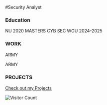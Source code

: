 #Security Analyst

### Education 
NU 2020
MASTERS CYB SEC WGU 2024-2025

### WORK
ARMY

ARMY

### PROJECTS
[Check out my Projects](/portfolio/projects/)


![Visitor Count](https://profile-counter.glitch.me/{lugo-labs}/count.svg)<!DOCTYPE html>
